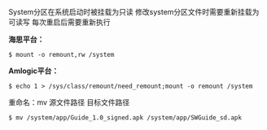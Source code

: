 System分区在系统启动时被挂载为只读
修改system分区文件时需要重新挂载为可读写
每次重启后需要重新执行

**海思平台：**
```shell
$ mount -o remount,rw /system
```

**Amlogic平台：**
```shell
$ echo 1 > /sys/class/remount/need_remount;mount -o remount /system
```

重命名：mv 源文件路径  目标文件路径
```shell
$ mv /system/app/Guide_1.0_signed.apk /system/app/SWGuide_sd.apk
```